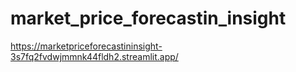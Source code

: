 # market_price_forecastin_insight

https://marketpriceforecastininsight-3s7fq2fvdwjmmnk44fldh2.streamlit.app/
